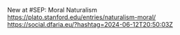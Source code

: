 New at #SEP: Moral Naturalism https://plato.stanford.edu/entries/naturalism-moral/ https://social.dfaria.eu/?hashtag=2024-06-12T20:50:03Z